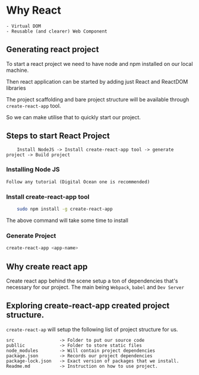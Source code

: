 # Why React

    - Virtual DOM
    - Reusable (and clearer) Web Component

## Generating react project

To start a react project we need to have node and npm installed on our local machine.

Then react application can be started by adding just React and ReactDOM libraries

The project scaffolding and bare project structure will be available through `create-react-app` tool.

So we can make utilise that to quickly start our project.

## Steps to start React Project

```
    Install NodeJS -> Install create-react-app tool -> generate project -> Build project
```

### Installing Node JS

    Follow any tutorial (Digital Ocean one is recommended)

### Install create-react-app tool

```sh
    sudo npm install -g create-react-app
```

The above command will take some time to install

### Generate Project


```sh
create-react-app <app-name>
```

## Why create react app

Create react app behind the scene setup a ton of dependencies that's necessary for our project. The main being `Webpack`, `babel` and `Dev Server`

## Exploring create-react-app created project structure.

`create-react-ap` will setup the following list of project structure for us.

    src                 -> Folder to put our source code
    publlic             -> Folder to store static files
    node_modules        -> Will contain project dependencies
    package.json        -> Records our project dependencies
    package-lock.json   -> Exact version of packages that we install.
    Readme.md           -> Instruction on how to use project.
